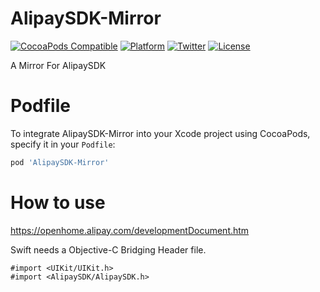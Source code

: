 # AlipaySDK-Mirror

[![CocoaPods Compatible](https://img.shields.io/cocoapods/v/AlipaySDK-Mirror.svg)](https://img.shields.io/cocoapods/v/AlipaySDK-Mirror.svg)
[![Platform](https://img.shields.io/cocoapods/p/AlipaySDK-Mirror.svg)](http://cocoadocs.org/docsets/AlipaySDK-Mirror)
[![Twitter](https://img.shields.io/badge/twitter-@DwarvenYang-blue.svg)](http://twitter.com/DwarvenYang)
[![License](https://img.shields.io/cocoapods/l/AlipaySDK-Mirror.svg)](https://img.shields.io/cocoapods/l/AlipaySDK-Mirror.svg)

A Mirror For AlipaySDK

# Podfile
To integrate AlipaySDK-Mirror into your Xcode project using CocoaPods, specify it in your `Podfile`:

```ruby
pod 'AlipaySDK-Mirror'
```

# How to use
https://openhome.alipay.com/developmentDocument.htm

Swift needs a Objective-C Bridging Header file.

```objc
#import <UIKit/UIKit.h>
#import <AlipaySDK/AlipaySDK.h>
```

